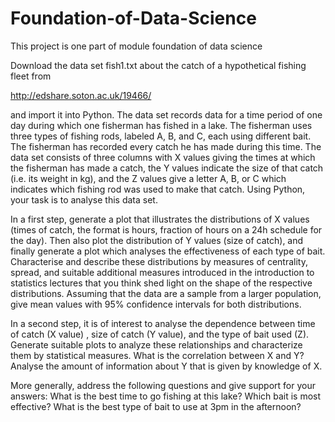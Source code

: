 # Foundation-of-Data-Science
This project is one part of module foundation of data science 

Download the data set fish1.txt about the catch of a hypothetical fishing fleet from

http://edshare.soton.ac.uk/19466/

and import it into Python. The data set records data for a time period of one day during which one fisherman has fished in a lake. The fisherman uses three types of fishing rods, labeled A, B, and C, each using different bait. The fisherman has recorded every catch he has made during this time. The data set consists of three columns with X values giving the times at which the fisherman has made a catch, the Y values indicate the size of that catch (i.e. its weight in kg), and the Z values give a letter A, B, or C which indicates which fishing rod was used to make that catch. Using Python, your task is to analyse this data set.

In a first step, generate a plot that illustrates the distributions of X values (times of catch, the format is hours, fraction of hours on a 24h schedule for the day). Then also plot the distribution of Y values (size of catch), and finally generate a plot which analyses the effectiveness of each type of bait. Characterise and describe these distributions by measures of centrality, spread, and suitable additional measures introduced in the introduction to statistics lectures that you think shed light on the shape of the respective distributions. Assuming that the data are a sample from a larger population, give mean values with 95% confidence intervals for both distributions.

In a second step, it is of interest to analyse the dependence between time of catch (X value) , size of catch (Y value), and the type of bait used (Z). Generate suitable plots to analyze these relationships and characterize them by statistical measures. What is the correlation between X and Y? Analyse the amount of information about Y that is given by knowledge of X.

More generally, address the following questions and give support for your answers:
What is the best time to go fishing at this lake?
Which bait is most effective?
What is the best type of bait to use at 3pm in the afternoon?
